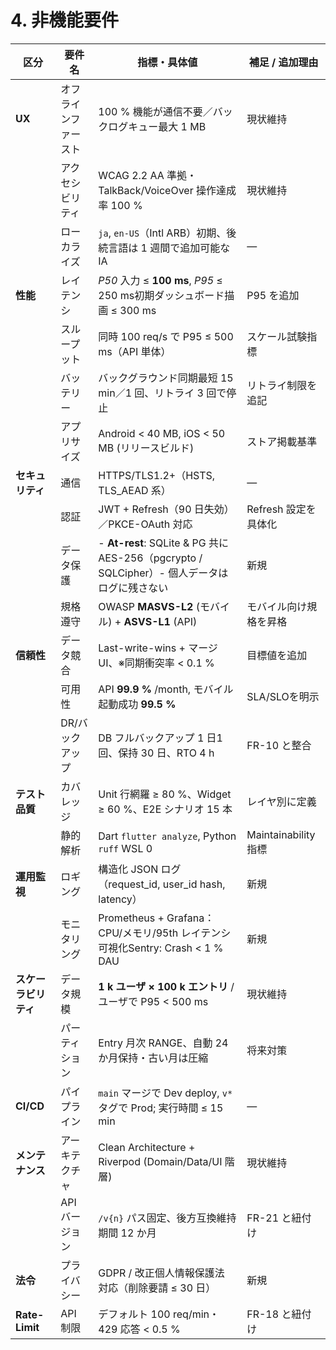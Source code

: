 # 4. 非機能要件

| 区分             | 要件名        | 指標・具体値                                                                     | 補足 / 追加理由          |
| -------------- | ---------- | -------------------------------------------------------------------------- | ------------------ |
| **UX**         | オフラインファースト | 100 % 機能が通信不要／バックログキュー最大 1 MB                                              | 現状維持               |
|                | アクセシビリティ   | WCAG 2.2 AA 準拠・TalkBack/VoiceOver 操作達成率 100 %                              | 現状維持               |
|                | ローカライズ     | `ja`, `en-US`（Intl ARB）初期、後続言語は 1 週間で追加可能な IA                              | ―                  |
| **性能**         | レイテンシ      | _P50_ 入力 ≤ **100 ms**, _P95_ ≤ 250 ms初期ダッシュボード描画 ≤ 300 ms                  | P95 を追加            |
|                | スループット     | 同時 100 req/s で P95 ≤ 500 ms（API 単体）                                        | スケール試験指標           |
|                | バッテリー      | バックグラウンド同期最短 15 min／1 回、リトライ 3 回で停止                                        | リトライ制限を追記          |
|                | アプリサイズ     | Android < 40 MB, iOS < 50 MB (リリースビルド)                                     | ストア掲載基準            |
| **セキュリティ**     | 通信         | HTTPS/TLS1.2+（HSTS, TLS_AEAD 系）                                            | —                  |
|                | 認証         | JWT + Refresh（90 日失効）／PKCE-OAuth 対応                                        | Refresh 設定を具体化     |
|                | データ保護      | - **At-rest**: SQLite & PG 共に AES-256（pgcrypto / SQLCipher）- 個人データはログに残さない | 新規                 |
|                | 規格遵守       | OWASP **MASVS-L2** (モバイル) + **ASVS-L1** (API)                              | モバイル向け規格を昇格        |
| **信頼性**        | データ競合      | Last-write-wins + マージ UI、※同期衝突率 < 0.1 %                                    | 目標値を追加             |
|                | 可用性        | API **99.9 %** /month, モバイル起動成功 **99.5 %**                                 | SLA/SLOを明示         |
|                | DR/バックアップ  | DB フルバックアップ 1 日1回、保持 30 日、RTO 4 h                                          | FR-10 と整合          |
| **テスト品質**      | カバレッジ      | Unit 行網羅 ≥ 80 %、Widget ≥ 60 %、E2E シナリオ 15 本                                | レイヤ別に定義            |
|                | 静的解析       | Dart `flutter analyze`, Python `ruff` WSL 0                                | Maintainability 指標 |
| **運用監視**       | ロギング       | 構造化 JSON ログ（request_id, user_id hash, latency）                             | 新規                 |
|                | モニタリング     | Prometheus + Grafana：CPU/メモリ/95th レイテンシ可視化Sentry: Crash < 1 % DAU          | 新規                 |
| **スケーラビリティ**   | データ規模      | **1 k ユーザ × 100 k エントリ** /ユーザで P95 < 500 ms                                | 現状維持               |
|                | パーティション    | Entry 月次 RANGE、自動 24 か月保持・古い月は圧縮                                           | 将来対策               |
| **CI/CD**      | パイプライン     | `main` マージで Dev deploy, `v*` タグで Prod; 実行時間 ≤ 15 min                       | ―                  |
| **メンテナンス**     | アーキテクチャ    | Clean Architecture + Riverpod (Domain/Data/UI 階層)                          | 現状維持               |
|                | API バージョン  | `/v{n}` パス固定、後方互換維持期間 12 か月                                                | FR-21 と紐付け         |
| **法令**         | プライバシー     | GDPR / 改正個人情報保護法 対応（削除要請 ≤ 30 日）                                           | 新規                 |
| **Rate-Limit** | API 制限     | デフォルト 100 req/min・429 応答 < 0.5 %                                           | FR-18 と紐付け         |

